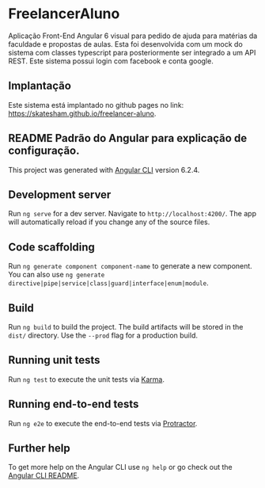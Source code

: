 # FreelancerAluno
Aplicação Front-End Angular 6 visual para pedido de ajuda para matérias da faculdade e propostas de aulas. Esta foi desenvolvida com um mock do sistema com classes typescript para posteriormente ser integrado a um API REST.
Este sistema possui login com facebook e conta google.

## Implantação
Este sistema está implantado no github pages no link: https://skatesham.github.io/freelancer-aluno.



## README Padrão do Angular para explicação de configuração. 

This project was generated with [Angular CLI](https://github.com/angular/angular-cli) version 6.2.4.

## Development server

Run `ng serve` for a dev server. Navigate to `http://localhost:4200/`. The app will automatically reload if you change any of the source files.

## Code scaffolding

Run `ng generate component component-name` to generate a new component. You can also use `ng generate directive|pipe|service|class|guard|interface|enum|module`.

## Build

Run `ng build` to build the project. The build artifacts will be stored in the `dist/` directory. Use the `--prod` flag for a production build.

## Running unit tests

Run `ng test` to execute the unit tests via [Karma](https://karma-runner.github.io).

## Running end-to-end tests

Run `ng e2e` to execute the end-to-end tests via [Protractor](http://www.protractortest.org/).

## Further help

To get more help on the Angular CLI use `ng help` or go check out the [Angular CLI README](https://github.com/angular/angular-cli/blob/master/README.md).
